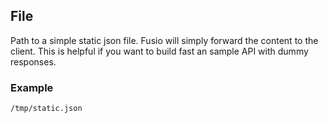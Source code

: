
## File

Path to a simple static json file. Fusio will simply forward the content to
the client. This is helpful if you want to build fast an sample API with dummy 
responses.

### Example

```
/tmp/static.json
```
